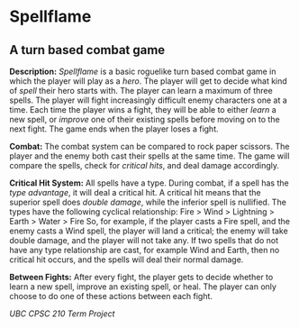 # Spellflame

## A turn based combat game

**Description:**
*Spellflame* is a basic roguelike turn based combat game in which the player will play as a *hero*. The player will get to 
decide what kind of *spell* their hero starts with. The player can learn a maximum of three spells. The player will 
fight increasingly difficult enemy characters one at a time. Each time the player wins a fight, they will be able to 
either *learn* a new spell, or *improve* one of their existing spells before moving on to the next fight. The game ends 
when the player loses a fight. 

**Combat:**
The combat system can be compared to rock paper scissors. The player and the enemy both cast their spells at the same 
time. The game will compare the spells, check for *critical hits*, and deal damage accordingly.

**Critical Hit System:**
All spells have a type. During combat, if a spell has the *type advantage*, it will deal a critical hit. A critical hit 
means that the superior spell does *double damage*, while the inferior spell is nullified.
The types have the following cyclical relationship: 
Fire > Wind > Lightning > Earth > Water > Fire
So, for example, if the player casts a Fire spell, and the enemy casts a Wind spell, the player will land a critical; 
the enemy will take double damage, and the player will not take any.
If two spells that do not have any type relationship are cast, for example Wind and Earth, then no critical hit occurs, 
and the spells will deal their normal damage.

**Between Fights:**
After every fight, the player gets to decide whether to learn a new spell, improve an existing spell, or heal. The 
player can only choose to do one of these actions between each fight.

*UBC CPSC 210 Term Project*
